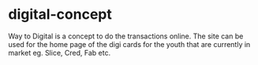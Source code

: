 # digital-concept
Way to Digital is a concept to do the transactions online. 
The site can be used for the home page of the digi cards for the youth
that are currently in market eg. Slice, Cred, Fab etc.
